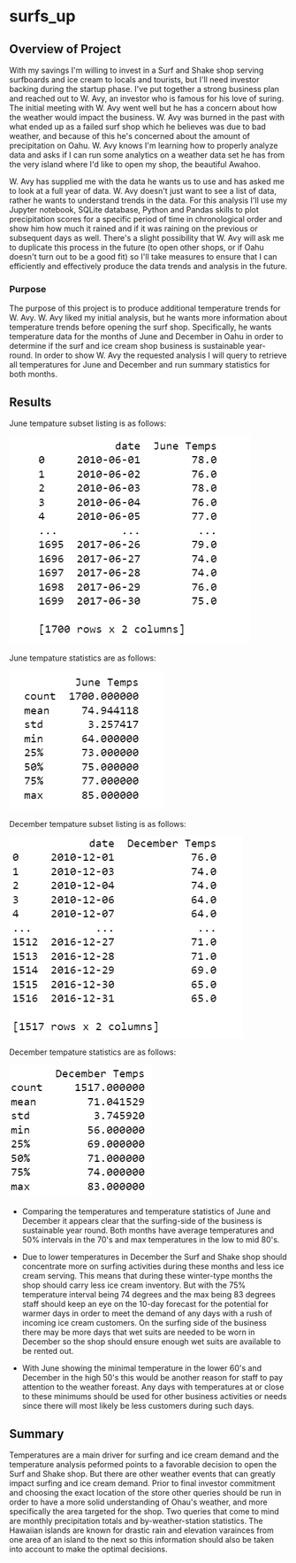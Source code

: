 # surfs_up

## Overview of Project
With my savings I'm willing to invest in a Surf and Shake shop serving surfboards and ice cream to locals and tourists, but I'll need investor backing during the startup phase.  I've put together a strong business plan and reached out to W. Avy, an investor who is famous for his love of suring.  The initial meeting with W. Avy went well but he has a concern about how the weather would impact the business.  W. Avy was burned in the past with what ended up as a failed surf shop which he believes was due to bad weather, and because of this he's concerned about the amount of precipitation on Oahu.  W. Avy knows I'm learning how to properly analyze data and asks if I can run some analytics on a weather data set he has from the very island where I'd like to open my shop, the beautiful Awahoo.

W. Avy has supplied me with the data he wants us to use and has asked me to look at a full year of data.  W. Avy doesn't just want to see a list of data, rather he wants to understand trends in the data.  For this analysis I'll use my Jupyter notebook, SQLite database, Python and Pandas skills to plot precipitation scores for a specific period of time in chronological order and show him how much it rained and if it was raining on the previous or subsequent days as well.  There's a slight possibility that W. Avy will ask me to duplicate this process in the future (to open other shops, or if Oahu doesn't turn out to be a good fit) so I'll take measures to ensure that I can efficiently and effectively produce the data trends and analysis in the future.

### Purpose
The purpose of this project is to produce additional temperature trends for W. Avy.  W. Avy liked my initial analysis, but he wants more information about temperature trends before opening the surf shop. Specifically, he wants temperature data for the months of June and December in Oahu in order to determine if the surf and ice cream shop business is sustainable year-round.  In order to show W. Avy the requested analysis I will query to retrieve all temperatures for June and December and run summary statistics for both months. 

## Results

June tempature subset listing is as follows:

![June_Temps](https://raw.githubusercontent.com/JBro-Birds/surfs_up/master/Support/June_Temps.png)

June tempature statistics are as follows:

![June_Temp_Description](https://raw.githubusercontent.com/JBro-Birds/surfs_up/master/Support/June_Temp_Description.png)

December tempature subset listing is as follows: 

![December_Temps](https://raw.githubusercontent.com/JBro-Birds/surfs_up/master/Support/December_Temps.png)

December tempature statistics are as follows:

![December_Temp_Description](https://raw.githubusercontent.com/JBro-Birds/surfs_up/master/Support/December_Temp_Description.png)

*  Comparing the temperatures and temperature statistics of June and December it appears clear that the surfing-side of the business is sustainable year round.  Both months have average temperatures and 50% intervals in the 70's and max temperatures in the low to mid 80's. 

*  Due to lower temperatures in December the Surf and Shake shop should concentrate more on surfing activities during these months and less ice cream serving.  This means that during these winter-type months the shop should carry less ice cream inventory.  But with the 75% temperature interval being 74 degrees and the max being 83 degrees staff should keep an eye on the 10-day forecast for the potential for warmer days in order to meet the demand of any days with a rush of incoming ice cream customers.  On the surfing side of the business there may be more days that wet suits are needed to be worn in December so the shop should ensure enough wet suits are available to be rented out.

*  With June showing the minimal temperature in the lower 60's and December in the high 50's this would be another reason for staff to pay attention to the weather foreast.  Any days with temperatures at or close to these minimums should be used for other business activities or needs since there will most likely be less customers during such days.

## Summary

Temperatures are a main driver for surfing and ice cream demand and the temperature analysis peformed points to a favorable decision to open the Surf and Shake shop.  But there are other weather events that can greatly impact surfing and ice cream demand.  Prior to final investor commitment and choosing the exact location of the store other queries should be run in order to have a more solid understanding of Ohau's weather, and more specifically the area targeted for the shop.  Two queries that come to mind are monthly precipitation totals and by-weather-station statistics.  The Hawaiian islands are known for drastic rain and elevation varainces from one area of an island to the next so this information should also be taken into account to make the optimal decisions.





